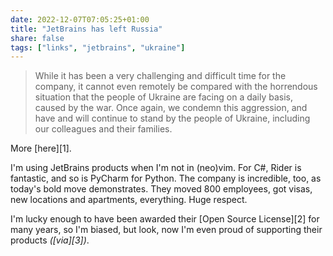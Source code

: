 ```yaml
---
date: 2022-12-07T07:05:25+01:00
title: "JetBrains has left Russia"
share: false
tags: ["links", "jetbrains", "ukraine"]
---
```

> While it has been a very challenging and difficult time for the company, it
> cannot even remotely be compared with the horrendous situation that the
> people of Ukraine are facing on a daily basis, caused by the war. Once again,
> we condemn this aggression, and have and will continue to stand by the people
> of Ukraine, including our colleagues and their families. 

More [here][1].

I'm using JetBrains products when I'm not in (neo)vim. For C#, Rider is
fantastic, and so is PyCharm for Python. The company is incredible, too, as
today's bold move demonstrates. They moved 800 employees, got visas, new
locations and apartments, everything. Huge respect. 

I'm lucky enough to have been awarded their [Open Source License][2] for many
years, so I'm biased, but look, now I'm even proud of supporting their products
*([via][3])*.

